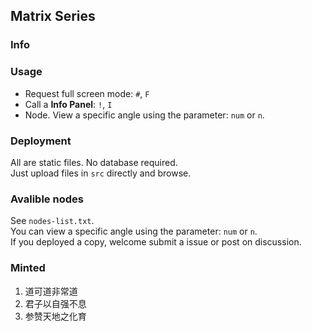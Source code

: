 Matrix Series
---

### Info


### Usage
* Request full screen mode: `#`, `F`
* Call a **Info Panel**: `!`, `I`
* Node. View a specific angle using the parameter: `num` or `n`.

### Deployment
All are static files. No database required.  
Just upload files in `src` directly and browse.

### Avalible nodes
See `nodes-list.txt`.  
You can view a specific angle using the parameter: `num` or `n`.  
If you deployed a copy, welcome submit a issue or post on discussion.

### Minted
1. 道可道非常道
2. 君子以自强不息
3. 参赞天地之化育